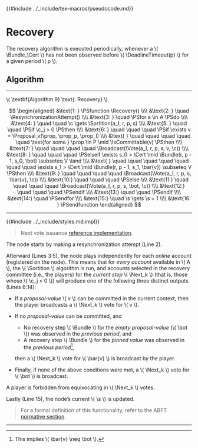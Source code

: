 {{#include ../_include/tex-macros/pseudocode.md}}

$$
\newcommand \DeadlineTimeout {\mathrm{DeadlineTimeout}}
\newcommand \Recovery {\mathrm{Recovery}}
\newcommand \ResynchronizationAttempt {\mathrm{ResynchronizationAttempt}}
\newcommand \Sortition {\mathrm{Sortition}}
\newcommand \Proposal {\mathrm{Proposal}}
\newcommand \IsCommittable {\mathrm{IsCommittable}}
\newcommand \Broadcast {\mathrm{Broadcast}}
\newcommand \Vote {\mathrm{Vote}}
\newcommand \Bundle {\mathrm{Bundle}}
\newcommand \Cert {\mathit{cert}}
\newcommand \Next {\mathit{next}}
\newcommand \c {\mathit{credentials}}
\newcommand \prop {\mathit{proposal}}
\newcommand \s {\mathit{step}}
$$

# Recovery

The recovery algorithm is executed periodically, whenever a \\( \Bundle_\Cert \\)
has not been observed before \\( \DeadlineTimeout(p) \\) for a given period \\( p \\).

## Algorithm

---

\\( \textbf{Algorithm 9} \text{: Recovery} \\)

$$
\begin{aligned}
&\text{1: } \PSfunction \Recovery() \\\\
&\text{2: } \quad \ResynchronizationAttempt() \\\\
&\text{3: } \quad \PSfor a \in A \PSdo \\\\
&\text{4: } \quad \quad \c \gets \Sortition(a_I, r, p, s) \\\\
&\text{5: } \quad \quad \PSif \c_j > 0 \PSthen \\\\
&\text{6: } \quad \quad \quad \PSif \exists v = \Proposal_v(\prop, \prop_p, \prop_I) \\\\
&\text{   } \quad \quad \quad \quad \quad \text{for some } \prop \in P \mid \IsCommittable(v) \PSthen \\\\
&\text{7: } \quad \quad \quad \quad \Broadcast(\Vote(a_I, r, p, s, v, \c)) \\\\
&\text{8: } \quad \quad \quad \PSelseif \exists s_0 > \Cert \mid \Bundle(r, p - 1, s_0, \bot) \subseteq V \land \\\\
&\text{   } \quad \quad \quad \quad \quad \quad \quad \exists s_1 > \Cert \mid \Bundle(r, p - 1, s_1, \bar{v}) \subseteq V \PSthen \\\\
&\text{9: } \quad \quad \quad \quad \Broadcast(\Vote(a_I, r, p, s, \bar{v}, \c)) \\\\
&\text{10:} \quad \quad \quad \PSelse \\\\
&\text{11:} \quad \quad \quad \quad \Broadcast(\Vote(a_I, r, p, s, \bot, \c)) \\\\
&\text{12:} \quad \quad \quad \PSendif \\\\
&\text{13:} \quad \quad \PSendif \\\\
&\text{14:} \quad \PSendfor \\\\
&\text{15:} \quad \s \gets \s + 1 \\\\
&\text{16: } \PSendfunction
\end{aligned}
$$

---

{{#include ../_include/styles.md:impl}}
> Next vote issuance [reference implementation](https://github.com/algorand/go-algorand/blob/d52e3dd8b31a17dfebac3d9158a76e8e62617462/agreement/player.go#L214).

The node starts by making a resynchronization attempt (Line 2).

Afterward (Lines 3:5), the node plays independently for each _online_ account (registered
on the node). This means that for _every account_ available in \\( A \\), the
\\( \Sortition \\) algorithm is run, and accounts selected in the recovery committee
(i.e., the players) for the _current step_ \\( \Next_k \\) (that is, those whose
\\( \c_j > 0 \\)) will produce one of the following three distinct outputs (Lines 6:14):

- If a _proposal-value_ \\( v \\) can be committed in the current context, then the
player broadcasts a \\( \Next_k \\) vote for \\( v \\).

- If no _proposal-value_ can be committed, and
  - No recovery step \\( \Bundle \\) for the _empty proposal-value_ (\\( \bot \\))
  was observed in the _previous period_, and
  - A recovery step \\( \Bundle \\) for the _pinned value_ was observed in the
  _previous period_[^1],

  then a \\( \Next_k \\) vote for \\( \bar{v} \\) is broadcast by the player.

- Finally, if none of the above conditions were met, a \\( \Next_k \\) vote for
\\( \bot \\) is broadcast.

A player is forbidden from equivocating in \\( \Next_k \\) votes.

Lastly (Line 15), the node’s current \\( \s \\) is updated.

> For a formal definition of this functionality, refer to the ABFT [normative section](./abft.md#recovery).

---

[^1]: This implies \\( \bar{v} \neq \bot \\).